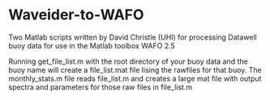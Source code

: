 # Waveider-to-WAFO
Two Matlab scripts written by David Christie (UHI) for processing Datawell buoy data for use in the Matlab toolbox WAFO 2.5

Running get_file_list.m with the root directory of your buoy data and the buoy name will create a file_list.mat file lising the rawfiles for that buoy. The monthly_stats.m file reads file_list.m and creates a large mat file with output spectra and parameters for those raw files in file_list.m
